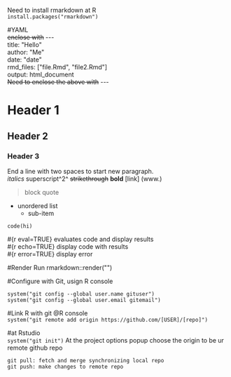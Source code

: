 Need to install rmarkdown at R  
`install.packages("rmarkdown")`

#YAML   
~~enclose with~~ ---  
title: "Hello"  
author: "Me"  
date: "date"  
rmd_files: ["file.Rmd", "file2.Rmd"]  
output: html_document   
~~Need to enclose the above with~~ ---

# Header 1
## Header 2
### Header 3
End a line with two spaces to start new paragraph.   
*italics*
superscript^2^
~~strikethrough~~
**bold**
[link] (www.) 
> block quote

* unordered list  
  + sub-item  
  
```{r}
code(hi)
```
 #{r eval=TRUE} evaluates code and display results  
 #{r echo=TRUE} display code with results   
 #{r error=TRUE} display error   

#Render 
Run rmarkdown::render("<file path>")

#Configure with Git, usign R console
```
system("git config --global user.name gituser")  
system("git config --global user.email gitemail")  
```
#Link R with git @R console  
`system("git remote add origin https://github.com/[USER]/[repo]")`

#at Rstudio   
`system("git init")`
At the project options popup choose the origin to be ur remote github repo
```
git pull: fetch and merge synchronizing local repo 
git push: make changes to remote repo

